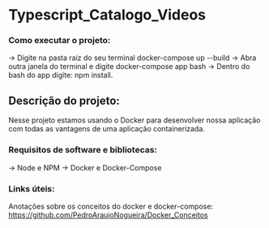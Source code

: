 # Typescript_Catalogo_Videos  

### Como executar o projeto:  

-> Digite na pasta raiz do seu terminal docker-compose up --build
-> Abra outra janela do terminal e digite docker-compose app bash
-> Dentro do bash do app digite: npm install.

## Descrição do projeto:  

Nesse projeto estamos usando o Docker para desenvolver nossa aplicação com todas as vantagens de uma aplicação containerizada.

### Requisitos de software e bibliotecas:  

-> Node e NPM 
-> Docker e Docker-Compose   

### Links úteis:  

Anotações sobre os conceitos do docker e docker-compose: https://github.com/PedroAraujoNogueira/Docker_Conceitos  
